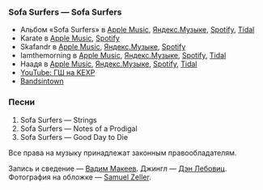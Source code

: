 ### Sofa Surfers — Sofa Surfers

- Альбом «Sofa Surfers» в
  [Apple Music](https://music.apple.com/album/92295021),
  [Яндекс.Музыке](https://music.yandex.ru/album/5321638),
  [Spotify](https://open.spotify.com/album/4RLqns1YIqTCqZzC0YE3D8),
  [Tidal](https://tidal.com/browse/album/88058761)
- Karate в
  [Apple Music](https://itunes.apple.com/artist/6086922),
  [Spotify](https://open.spotify.com/artist/6U26vGPwnCQcNDr9Dpj0Y0)
- Skafandr в
  [Apple Music](https://music.apple.com/artist/314111576),
  [Яндекс.Музыке](https://music.yandex.ru/artist/4245882),
  [Spotify](https://open.spotify.com/artist/2NOHES6aQCMGz6pv2wprlR)
- Iamthemorning в
  [Apple Music](https://music.apple.com/artist/620341592),
  [Яндекс.Музыке](https://music.yandex.ru/artist/2641558),
  [Spotify](https://open.spotify.com/artist/7xmvkKWYKuJGhmQmuoL7CS),
  [Tidal](https://tidal.com/browse/artist/4958692)
- Наадя в
  [Apple Music](https://music.apple.com/artist/676117776),
  [Яндекс.Музыке](https://music.yandex.ru/artist/2203814),
  [Spotify](https://open.spotify.com/artist/3lpOdmjFszBSvvTLSG8zAh),
  [Tidal](https://tidal.com/browse/artist/5028939)
- [YouTube: ГШ на KEXP](https://youtu.be/qGREPm3SAFw)
- [Bandsintown](https://www.bandsintown.com/)

### Песни

1. Sofa Surfers — Strings
2. Sofa Surfers — Notes of a Prodigal
3. Sofa Surfers — Good Day to Die

Все права на музыку принадлежат законным правообладателям.

Запись и сведение — [Вадим Макеев](https://twitter.com/pepelsbey).
Джингл — [Дэн Лебовиц](https://www.youtube.com/channel/UC38A5qHrlc_Zgua7vL4b96w).
Фотография на обложке — [Samuel Zeller](https://unsplash.com/photos/BgrJ7KBikgU).
